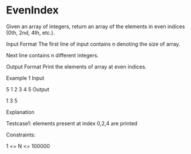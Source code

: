 # EvenIndex


Given an array of integers, return an array of the elements in even indices (0th, 2nd, 4th, etc.).

Input Format
The first line of input contains n denoting the size of array.

Next line contains n different integers.

Output Format
Print the elements of array at even indices.

Example 1
Input

5
1 2 3 4 5
Output

1 3 5

Explanation

Testcase1: elements present at index 0,2,4 are printed

Constraints:

1 <= N <= 100000
